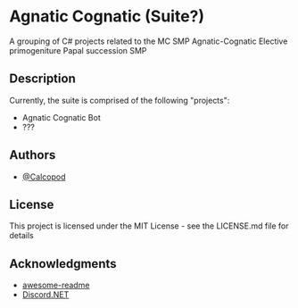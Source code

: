 # Agnatic Cognatic (Suite?)

A grouping of C# projects related to the MC SMP Agnatic-Cognatic Elective primogeniture Papal succession SMP

## Description

Currently, the suite is comprised of the following "projects":
* Agnatic Cognatic Bot
* ???

## Authors

* [@Calcopod](https://twitter.com/dompizzie)

## License

This project is licensed under the MIT License - see the LICENSE.md file for details

## Acknowledgments
* [awesome-readme](https://github.com/matiassingers/awesome-readme)
* [Discord.NET](https://discordnet.dev/)